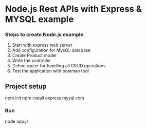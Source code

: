 # Node.js Rest APIs with Express & MYSQL example

### Steps to create Node.js example

1. Start with express web server
2. Add configuration for MysQL database
3. Create Product model
4. Write the controller
5. Define router for handling all CRUD operations
6. Test the application with postman tool

## Project setup

npm init
npm install express mysql cors

### Run

node app.js

